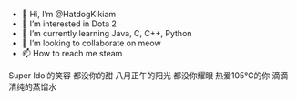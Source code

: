 - 👋 Hi, I’m @HatdogKikiam
- 👀 I’m interested in Dota 2
- 🌱 I’m currently learning Java, C, C++, Python
- 💞️ I’m looking to collaborate on meow
- 📫 How to reach me steam

<!---
HatdogKikiam/HatdogKikiam is a ✨ special ✨ repository because its `README.md` (this file) appears on your GitHub profile.
You can click the Preview link to take a look at your changes.
--->

Super Idol的笑容
都没你的甜
八月正午的阳光
都没你耀眼
热爱105°C的你
滴滴清纯的蒸馏水


